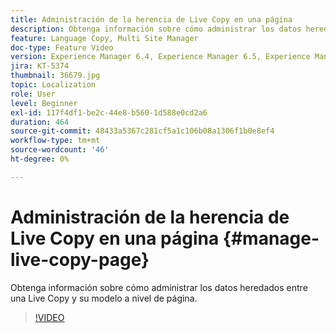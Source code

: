 ```yaml
---
title: Administración de la herencia de Live Copy en una página
description: Obtenga información sobre cómo administrar los datos heredados entre una Live Copy y su modelo a nivel de página
feature: Language Copy, Multi Site Manager
doc-type: Feature Video
version: Experience Manager 6.4, Experience Manager 6.5, Experience Manager as a Cloud Service
jira: KT-5374
thumbnail: 36679.jpg
topic: Localization
role: User
level: Beginner
exl-id: 117f4df1-be2c-44e8-b560-1d588e0cd2a6
duration: 464
source-git-commit: 48433a5367c281cf5a1c106b08a1306f1b0e8ef4
workflow-type: tm+mt
source-wordcount: '46'
ht-degree: 0%

---
```


# Administración de la herencia de Live Copy en una página {#manage-live-copy-page}

Obtenga información sobre cómo administrar los datos heredados entre una Live Copy y su modelo a nivel de página.
>[!VIDEO](https://video.tv.adobe.com/v/36679?quality=12&learn=on)
